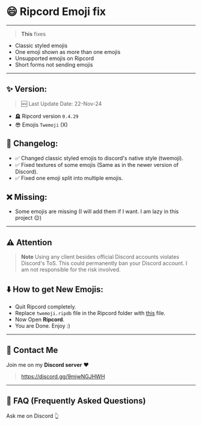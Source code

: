 # 😄 Ripcord Emoji fix
---

> **This** fixes
- Classic styled emojis
- One emoji shown as more than one emojis
- Unsupported emojis on Ripcord
- Short forms not sending emojis
---

## ✨ Version:

> 🆕 Last Update Date: 22-Nov-24
- 🪦 Ripcord version `0.4.29`
- 😎 Emojis `Twemoji` (X)

## 📜 Changelog:
- ✅ Changed classic styled emojis to discord's native style (twemoji).
- ✅ Fixed textures of some emojis (Same as in the newer version of Discord).
- ✅ Fixed one emoji split into multiple emojis.

## ❌ Missing:

- Some emojis are missing (I will add them if I want. I am lazy in this project 😌)
---

## ⚠️ Attention
> **Note**
> Using any client besides official Discord accounts violates Discord's ToS. This could permanently ban your Discord account. I am not responsible for the risk involved.

## ⬇️ How to get New Emojis:

- Quit Ripcord completely.
- Replace `twemoji.ripdb` file in the Ripcord folder with [this](https://github.com/cool-dev-code/ripcord-emoji-fix/releases) file.
- Now Open **Ripcord**.
- You are Done. Enjoy :)

---
## 💬 Contact Me
Join me on my **Discord server** ❤️
> https://discord.gg/9mjwNGJHWH
---
## 🤔 FAQ (Frequently Asked Questions)
Ask me on Discord 👆
